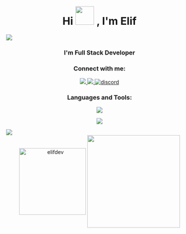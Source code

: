<h1 align="center">Hi <img src="https://media.giphy.com/media/mGcNjsfWAjY5AEZNw6/giphy.gif" width="50"> , I'm Elif</h1> 

<img src="https://user-images.githubusercontent.com/73097560/115834477-dbab4500-a447-11eb-908a-139a6edaec5c.gif">

<h3 align="center">I'm Full Stack Developer</h3>





</div><h3 align="center">Connect with me:</h3>
 <div align="center"> 
  <a href="https://www.linkedin.com/in/elifaras09/" target="_blank">
    <img src="https://img.shields.io/badge/-LinkedIn-%23333?style=for-the-badge&logo=linkedin&logoColor=blue" target="_blank">
  </a>
  <a href = "mailto:elifdevpro@gmail.com">
    <img src="https://img.shields.io/badge/-Gmail-%23333?style=for-the-badge&logo=gmail&logoColor=reed" target="_blank">
  </a>

 <a href="https://discord.com/users/elif_aras" target="_blank">
   <img alt="discord" src="https://img.shields.io/badge/Discord-%23333?style=for-the-badge&logo=discord&logoColor=#7289d9"/>
  </a>
</div>



<h3 align="center">Languages and Tools:</h3>
<p align="center">
  <a href="https://skillicons.dev">
    <img src="https://skillicons.dev/icons?i=java,angular,js,spring,css,html,nodejs,react,ts" />
  </a>
</p>
<p align="center">
  <a href="https://skillicons.dev">
    <img src="https://skillicons.dev/icons?i=mysql,postgres,git,bootstrap,postman,codepen,eclipse,figma," />
  </a>
</p>



<img src="https://user-images.githubusercontent.com/73097560/115834477-dbab4500-a447-11eb-908a-139a6edaec5c.gif">

<div align="center" >

<img align="center"  height="180em" src="https://github-readme-stats.vercel.app/api/top-langs/?username=elifdev&layout=compact&theme=radical" alt=elifdev />

<img align="center" src="https://github.com/elifdev/elifdev/assets/147872048/3ad552fe-bad2-457b-9ba4-fafba519e101" height="250">
</div>
